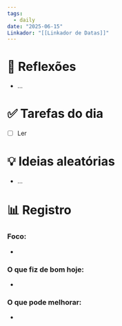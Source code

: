 ```yaml
---
tags:
  - daily
date: "2025-06-15"
Linkador: "[[Linkador de Datas]]"
---
```


# 🧠 Reflexões
- ...

# ✅ Tarefas do dia
- [ ] Ler

# 💡 Ideias aleatórias
- ...

# 📊 Registro

### Foco:
- 

### O que fiz de bom hoje:
- 

### O que pode melhorar:
- 